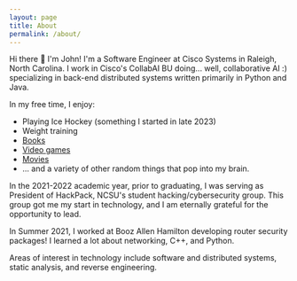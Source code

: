 ```yaml
---
layout: page
title: About
permalink: /about/
---
```


Hi there 👋 I'm John!
I'm a Software Engineer at Cisco Systems in Raleigh, North Carolina.
I work in Cisco's CollabAI BU doing... well, collaborative AI :) specializing in back-end distributed systems written
primarily in Python and Java.

In my free time, I enjoy:
- Playing Ice Hockey (something I started in late 2023)
- Weight training
- [Books](https://www.goodreads.com/user/show/99373945-jack-allison) 
- [Video games](https://www.ign.com/playlist/weakfish6)
- [Movies](https://letterboxd.com/john123allison/)
- ... and a variety of other random things that pop into my brain. 


In the 2021-2022 academic year, prior to graduating, I was serving as President of HackPack, NCSU's student hacking/cybersecurity group. 
This group got me my start in technology, and I am eternally grateful for the opportunity to lead.

In Summer 2021, I worked at Booz Allen Hamilton developing router security packages! I 
learned a lot about networking, C++, and Python.

Areas of interest in technology include software and distributed systems, static analysis, and reverse engineering.
